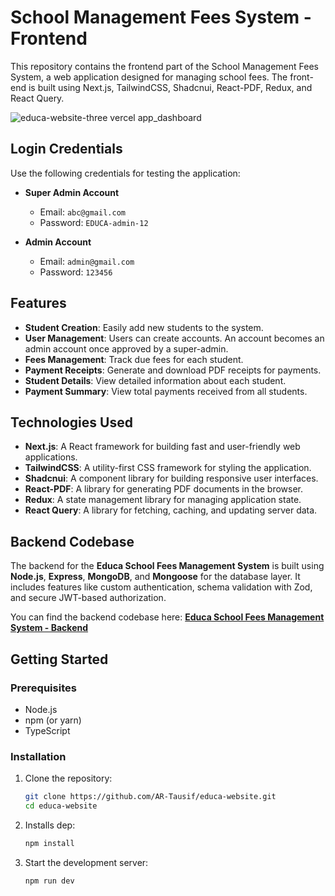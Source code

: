 # School Management Fees System - Frontend

This repository contains the frontend part of the School Management Fees System, a web application designed for managing school fees. The front-end is built using Next.js, TailwindCSS, Shadcnui, React-PDF, Redux, and React Query.

![educa-website-three vercel app_dashboard](https://github.com/user-attachments/assets/fa568bbc-8af3-4f75-bcf8-977e5b318726)

## Login Credentials

Use the following credentials for testing the application:

- **Super Admin Account**
  - Email: `abc@gmail.com`
  - Password: `EDUCA-admin-12`

- **Admin Account**
  - Email: `admin@gmail.com`
  - Password: `123456`
 
## Features

- **Student Creation**: Easily add new students to the system.
- **User Management**: Users can create accounts. An account becomes an admin account once approved by a super-admin.
- **Fees Management**: Track due fees for each student.
- **Payment Receipts**: Generate and download PDF receipts for payments.
- **Student Details**: View detailed information about each student.
- **Payment Summary**: View total payments received from all students.

## Technologies Used

- **Next.js**: A React framework for building fast and user-friendly web applications.
- **TailwindCSS**: A utility-first CSS framework for styling the application.
- **Shadcnui**: A component library for building responsive user interfaces.
- **React-PDF**: A library for generating PDF documents in the browser.
- **Redux**: A state management library for managing application state.
- **React Query**: A library for fetching, caching, and updating server data.

## Backend Codebase

The backend for the **Educa School Fees Management System** is built using **Node.js**, **Express**, **MongoDB**, and **Mongoose** for the database layer. It includes features like custom authentication, schema validation with Zod, and secure JWT-based authorization.

You can find the backend codebase here:
**[Educa School Fees Management System - Backend](https://github.com/AR-Tausif/educa-backend)**

## Getting Started

### Prerequisites

- Node.js
- npm (or yarn)
- TypeScript

### Installation

1. Clone the repository:
   ```sh
   git clone https://github.com/AR-Tausif/educa-website.git
   cd educa-website

2. Installs dep:
   ```sh
   npm install

3. Start the development server:
   ```sh
   npm run dev


